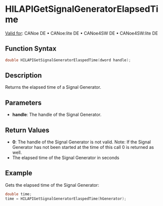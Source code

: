 # HILAPIGetSignalGeneratorElapsedTime

[Valid for](../../../Shared/FeatureAvailability.md): CANoe DE • CANoe:lite DE • CANoe4SW DE • CANoe4SW:lite DE

## Function Syntax

```c
double HILAPIGetSignalGeneratorElaspedTime(dword handle);
```

## Description

Returns the elapsed time of a Signal Generator.

## Parameters

- **handle**: The handle of the Signal Generator.

## Return Values

- **0**: The handle of the Signal Generator is not valid. Note: If the Signal Generator has not been started at the time of this call 0 is returned as well.
- The elapsed time of the Signal Generator in seconds

## Example

Gets the elapsed time of the Signal Generator:

```c
double time;
time = HILAPIGetSignalGeneratorElaspedTime(hGenerator);
```
